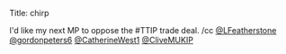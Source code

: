 Title: chirp

I'd like my next MP to oppose the #TTIP trade deal. /cc <a href="http://twitter.com/LFeatherstone">@LFeatherstone</a> <a href="http://twitter.com/gordonpeters6">@gordonpeters6</a> <a href="http://twitter.com/CatherineWest1">@CatherineWest1</a> <a href="http://twitter.com/CliveMUKIP">@CliveMUKIP</a>
